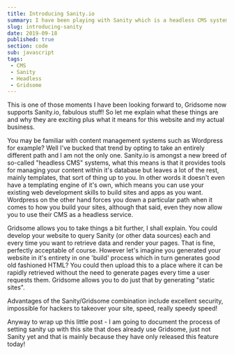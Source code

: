 ```yaml
---
title: Introducing Sanity.io
summary: I have been playing with Sanity which is a headless CMS system for a little while and now it is here
slug: introducing-sanity
date: 2019-09-18
published: true
section: code
sub: javascript
tags:
 - CMS
 - Sanity
 - Headless
 - Gridsome
---
```


This is one of those moments I have been looking forward to, Gridsome now supports Sanity.io, fabulous stuff! So let me explain what these things are and why they are exciting plus what it means for this website and my actual business.

You may be familiar with content management systems such as Wordpress for example? Well I've bucked that trend by opting to take an entirely different path and I am not the only one. Sanity.io is amongst a new breed of so-called "headless CMS" systems, what this means is that it provides tools for managing your content within it's database but leaves a lot of the rest, mainly templates, that sort of thing up to you. In other words it doesn't even have a templating engine of it's own, which means you can use your existing web development skills to build sites and apps as you want. Wordpress on the other hand forces you down a particular path when it comes to how you build your sites, although that said, even they now allow you to use their CMS as a headless service. 

Gridsome allows you to take things a bit further, I shall explain. You could develop your website to query Sanity (or other data sources) each and every time you want to retrieve data and render your pages. That is fine, perfectly acceptable of course. However let's imagine you generated your website in it's entirety in one 'build' process which in turn generates good old fashioned HTML? You could then upload this to a place where it can be rapidly retrieved without the need to generate pages every time a user requests them. Gridsome allows you to do just that by generating "static sites".

Advantages of the Sanity/Gridsome combination include excellent security, impossible for hackers to takeover your site, speed, really speedy speed!

Anyway to wrap up this little post - I am going to document the process of setting sanity up with this site that does already use Gridsome, just not Sanity yet and that is mainly because they have only released this feature today!
